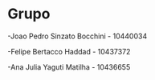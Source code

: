 # Grupo
-Joao Pedro Sinzato Bocchini - 10440034

-Felipe Bertacco Haddad - 10437372

-Ana Julia Yaguti Matilha - 10436655
